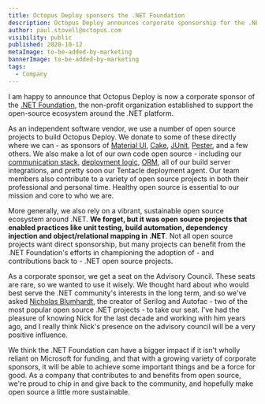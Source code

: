 ```yaml
---
title: Octopus Deploy sponsors the .NET Foundation
description: Octopus Deploy announces corporate sponsorship for the .NET Foundation
author: paul.stovell@octopus.com
visibility: public
published: 2020-10-12
metaImage: to-be-added-by-marketing
bannerImage: to-be-added-by-marketing
tags:
  - Company
---
```


I am happy to announce that Octopus Deploy is now a corporate sponsor of the [.NET Foundation](https://dotnetfoundation.org/), the non-profit organization established to support the open-source ecosystem around the .NET platform. 

As an independent software vendor, we use a number of open source projects to build Octopus Deploy. We donate to some of these directly where we can - as sponsors of [Material UI](https://material-ui.com/), [Cake](https://cakebuild.net/blog/2020/10/octopus-deploy), [JUnit](https://junit.org/), [Pester](https://github.com/pester/Pester), and a few others. We also make a lot of our own code open source - including our [communication stack](https://github.com/OctopusDeploy/Halibut), [deployment logic](https://github.com/OctopusDeploy/Calamari), [ORM](https://github.com/OctopusDeploy/Nevermore), all of our build server integrations, and pretty soon our Tentacle deployment agent. Our team members also contribute to a variety of open source projects in both their professional and personal time. Healthy open source is essential to our mission and core to who we are. 

More generally, we also rely on a vibrant, sustainable open source ecosystem around .NET. **We forget, but it was open source projects that enabled practices like unit testing, build automation, dependency injection and object/relational mapping in .NET**. Not all open source projects want direct sponsorship, but many projects can benefit from the .NET Foundation's efforts in championing the adoption of - and contributions back to - .NET open source projects. 

As a corporate sponsor, we get a seat on the Advisory Council. These seats are rare, so we wanted to use it wisely. We thought hard about who would best serve the .NET community's interests in the long term, and so we've asked [Nicholas Blumhardt](https://nblumhardt.com/), the creator of Serilog and Autofac - two of the most popular open source .NET projects - to take our seat.  I've had the pleasure of knowing Nick for the last decade and working with him years ago, and I really think Nick's presence on the advisory council will be a very positive influence. 

We think the .NET Foundation can have a bigger impact if it isn't wholly reliant on Microsoft for funding, and that with a growing variety of corporate sponsors, it will be able to achieve some important things and be a force for good. As a company that contributes to and benefits from open source, we're proud to chip in and give back to the community, and hopefully make open source a little more sustainable. 
